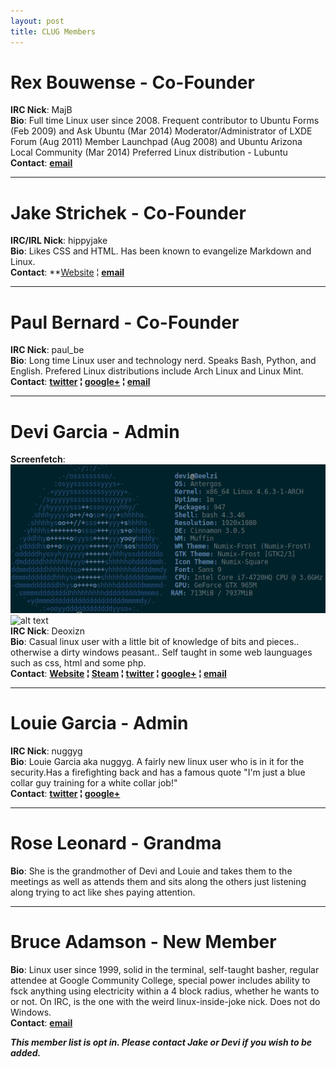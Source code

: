 ```yaml
---
layout: post
title: CLUG Members
---
```



# **Rex Bouwense** - Co-Founder  
**IRC Nick**:  MajB  
**Bio**: Full time Linux user since 2008\. Frequent contributor to Ubuntu Forms (Feb 2009) and Ask Ubuntu (Mar 2014) Moderator/Administrator of LXDE Forum (Aug 2011) Member Launchpad (Aug 2008) and Ubuntu Arizona Local Community (Mar 2014) Preferred Linux distribution - Lubuntu  
**Contact**:   **[email](mailto:majb@azloco.com)**

 - - -
 
# **Jake Strichek** - Co-Founder  
**IRC/IRL Nick**: hippyjake  
**Bio**: Likes CSS and HTML. Has been known to evangelize Markdown and Linux.  
**Contact**:  **[Website](https://hippyjake.github.io/) &brvbar;  **[email](mailto:hippyjake@gmail.com)**

- - -

# **Paul Bernard** - Co-Founder  
**IRC Nick**:  paul_be  
**Bio**: Long time Linux user and technology nerd. Speaks Bash, Python, and English. Prefered Linux distributions include Arch Linux and Linux Mint.  
**Contact**: **[twitter](https://twitter.com/paul_ber) &brvbar; [google+](https://plus.google.com/+PaulBernard87) &brvbar; [email](mailto:paulbsocal@gmail.com)**

- - -

# **Devi Garcia** - Admin
**Screenfetch**:  
![alt text](https://raw.githubusercontent.com/CochiseLinuxUsersGroup/CochiseLinuxUsersGroup.github.io/master/screenfetch/Devi's%20Laptop.jpg "Laptop Screenfetch")  ![alt text](https://cdn.rawgit.com/CochiseLinuxUsersGroup/CochiseLinuxUsersGroup.github.io/master/screenfetch/desktop_screenfetch.png "Desktop Screenfetch")  
**IRC Nick**:  Deoxizn  
**Bio**: Casual linux user with a little bit of knowledge of bits and pieces.. otherwise a dirty windows peasant.. Self taught in some web launguages such as css, html and some php.  
**Contact**:  **[Website](http://z0mbiexx.github.io) &brvbar; [Steam](https://steamcommunity.com/id/z0mbiexx) &brvbar; [twitter](https://twitter.com/z0mbiexx) &brvbar; [google+](https://plus.google.com/u/0/114554287269046116654 ) &brvbar; [email](mailto:asphyxiated.god@gmail.com)**

- - -

# **Louie Garcia** - Admin  
**IRC Nick**:  nuggyg  
**Bio**: Louie Garcia aka nuggyg. A fairly new linux user who is in it for the security.Has a firefighting back and has a famous quote "I'm just a blue collar guy training for a white collar job!"  
**Contact**:  **[twitter](https://twitter.com/nuggy_g) &brvbar; [google+](https://plus.google.com/u/0/107489447128690285761)**

- - -

# **Rose Leonard** - Grandma  
**Bio**: She is the grandmother of Devi and Louie and takes them to the meetings as well as attends them and sits along the others just listening along trying to act like shes paying attention.

- - -

# **Bruce Adamson** - New Member  
**Bio**: Linux user since 1999, solid in the terminal, self-taught basher, regular attendee at Google Community College, special power includes ability to fsck anything using electricity within a 4 block radius, whether he wants to or not.  On IRC, is the one with the weird linux-inside-joke nick. Does not do Windows.  
**Contact**:   **[email](mailto:hateno.hama@gmail.com)**

 
_**This member list is opt in. Please contact Jake or Devi if you wish to be added.**_
